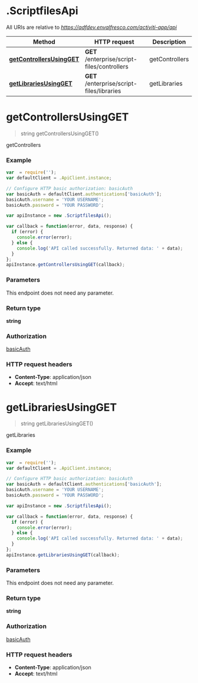 # .ScriptfilesApi

All URIs are relative to *https://adfdev.envalfresco.com/activiti-app/api*

Method | HTTP request | Description
------------- | ------------- | -------------
[**getControllersUsingGET**](ScriptfilesApi.md#getControllersUsingGET) | **GET** /enterprise/script-files/controllers | getControllers
[**getLibrariesUsingGET**](ScriptfilesApi.md#getLibrariesUsingGET) | **GET** /enterprise/script-files/libraries | getLibraries


<a name="getControllersUsingGET"></a>
# **getControllersUsingGET**
> string getControllersUsingGET()

getControllers

### Example
```javascript
var  = require('');
var defaultClient = .ApiClient.instance;

// Configure HTTP basic authorization: basicAuth
var basicAuth = defaultClient.authentications['basicAuth'];
basicAuth.username = 'YOUR USERNAME';
basicAuth.password = 'YOUR PASSWORD';

var apiInstance = new .ScriptfilesApi();

var callback = function(error, data, response) {
  if (error) {
    console.error(error);
  } else {
    console.log('API called successfully. Returned data: ' + data);
  }
};
apiInstance.getControllersUsingGET(callback);
```

### Parameters
This endpoint does not need any parameter.

### Return type

**string**

### Authorization

[basicAuth](../README.md#basicAuth)

### HTTP request headers

 - **Content-Type**: application/json
 - **Accept**: text/html

<a name="getLibrariesUsingGET"></a>
# **getLibrariesUsingGET**
> string getLibrariesUsingGET()

getLibraries

### Example
```javascript
var  = require('');
var defaultClient = .ApiClient.instance;

// Configure HTTP basic authorization: basicAuth
var basicAuth = defaultClient.authentications['basicAuth'];
basicAuth.username = 'YOUR USERNAME';
basicAuth.password = 'YOUR PASSWORD';

var apiInstance = new .ScriptfilesApi();

var callback = function(error, data, response) {
  if (error) {
    console.error(error);
  } else {
    console.log('API called successfully. Returned data: ' + data);
  }
};
apiInstance.getLibrariesUsingGET(callback);
```

### Parameters
This endpoint does not need any parameter.

### Return type

**string**

### Authorization

[basicAuth](../README.md#basicAuth)

### HTTP request headers

 - **Content-Type**: application/json
 - **Accept**: text/html

